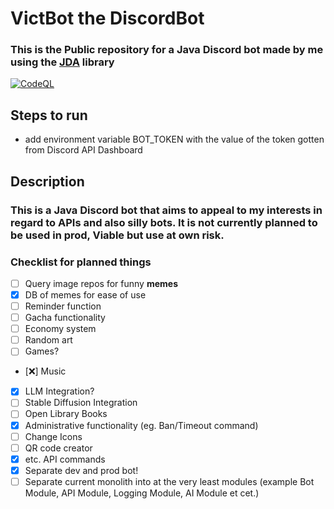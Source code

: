 # **VictBot the DiscordBot**

### **This** is **the Public repository** for a Java Discord bot made by me using the [JDA](https://github.com/discord-jda/JDA) library
[![CodeQL](https://github.com/georgi4511/VictBot/actions/workflows/github-code-scanning/codeql/badge.svg)](https://github.com/georgi4511/VictBot/actions/workflows/github-code-scanning/codeql)

## Steps to run

- add environment variable BOT_TOKEN with the value of the token gotten from Discord API Dashboard

## Description

### This is a Java Discord bot that aims to appeal to my interests in regard to APIs and also silly bots. It is not currently planned to be used in prod, Viable but use at own risk.

### Checklist for planned things

- [ ] Query image repos for funny **memes**
- [x] DB of memes for ease of use
- [ ] Reminder function
- [ ] Gacha functionality
- [ ] Economy system
- [ ] Random art
- [ ] Games?
- [❌] Music
- [x] LLM Integration?
- [ ] Stable Diffusion Integration
- [ ] Open Library Books
- [x] Administrative functionality (eg. Ban/Timeout command)
- [ ] Change Icons
- [ ] QR code creator
- [x] etc. API commands
- [x] Separate dev and prod bot!
- [ ] Separate current monolith into at the very least modules (example Bot Module, API Module, Logging Module, AI
  Module et cet.)